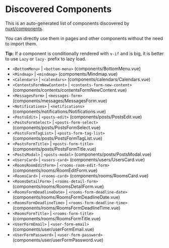 # Discovered Components

This is an auto-generated list of components discovered by [nuxt/components](https://github.com/nuxt/components).

You can directly use them in pages and other components without the need to import them.

**Tip:** If a component is conditionally rendered with `v-if` and is big, it is better to use `Lazy` or `lazy-` prefix to lazy load.

- `<BottomMenu>` | `<bottom-menu>` (components/BottomMenu.vue)
- `<Mindmap>` | `<mindmap>` (components/Mindmap.vue)
- `<Calendars>` | `<calendars>` (components/calendars/Calendars.vue)
- `<ContentsFormNewContent>` | `<contents-form-new-content>` (components/contents/contentsFormNewContent.vue)
- `<MessagesForm>` | `<messages-form>` (components/messages/MessagesForm.vue)
- `<Notifications>` | `<notifications>` (components/notifications/Notifications.vue)
- `<PostsEdit>` | `<posts-edit>` (components/posts/PostsEdit.vue)
- `<PostsFormSelect>` | `<posts-form-select>` (components/posts/PostsFormSelect.vue)
- `<PostsFormTagList>` | `<posts-form-tag-list>` (components/posts/PostsFormTagList.vue)
- `<PostsFormTitle>` | `<posts-form-title>` (components/posts/PostsFormTitle.vue)
- `<PostsModal>` | `<posts-modal>` (components/posts/PostsModal.vue)
- `<UsersCard>` | `<users-card>` (components/users/UsersCard.vue)
- `<RoomsRoomEditForm>` | `<rooms-room-edit-form>` (components/rooms/RoomEditForm.vue)
- `<RoomsCard>` | `<rooms-card>` (components/rooms/RoomsCard.vue)
- `<RoomsDetailForm>` | `<rooms-detail-form>` (components/rooms/RoomsDetailForm.vue)
- `<RoomsFormDeadlineDate>` | `<rooms-form-deadline-date>` (components/rooms/RoomsFormDeadlineDate.vue)
- `<RoomsFormDeadlineTime>` | `<rooms-form-deadline-time>` (components/rooms/RoomsFormDeadlineTime.vue)
- `<RoomsFormTitle>` | `<rooms-form-title>` (components/rooms/RoomsFormTitle.vue)
- `<UserFormEmail>` | `<user-form-email>` (components/user/userFormEmail.vue)
- `<UserFormPassword>` | `<user-form-password>` (components/user/userFormPassword.vue)
